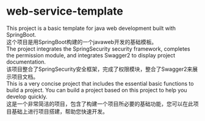 # web-service-template
This project is a basic template for java web development built with SpringBoot.<br/>
这个项目是用SpringBoot构建的一个javaweb开发的基础模板。<br/>
The project integrates the SpringSecurity security framework, completes the permission module, and integrates Swagger2 to display project documentation.<br/>
该项目整合了SpringSecurity安全框架，完成了权限模块，整合了Swagger2来展示项目文档。<br/>
This is a very concise project that includes the essential basic functions to build a project. You can build a project based on this project to help you develop quickly.<br/>
这是一个非常简洁的项目，包含了构建一个项目所必要的基础功能，您可以在此项目基础上进行项目搭建，帮助您快速开发。
